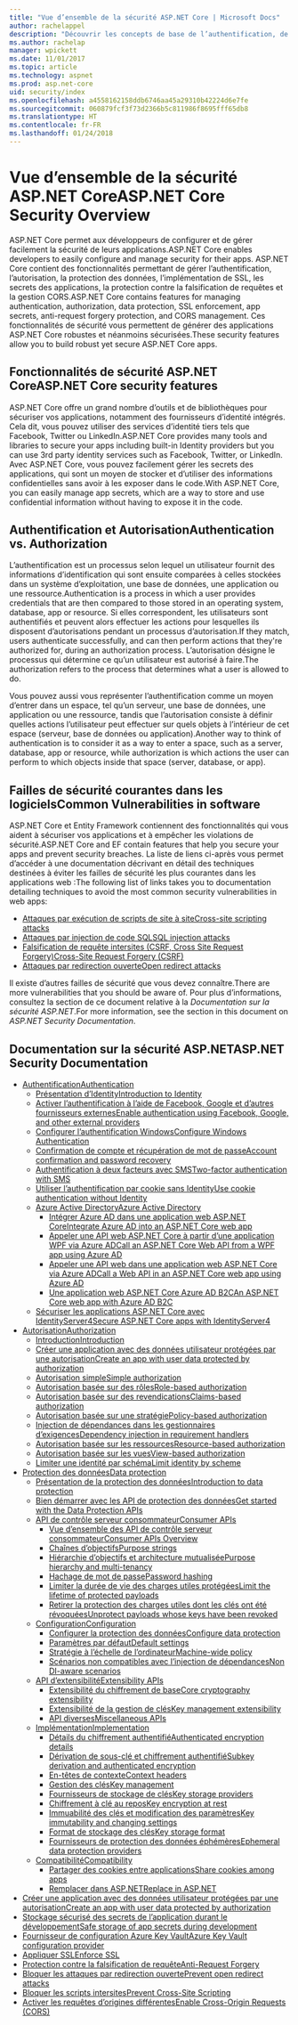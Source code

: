 ```yaml
---
title: "Vue d’ensemble de la sécurité ASP.NET Core | Microsoft Docs"
author: rachelappel
description: "Découvrir les concepts de base de l’authentification, de l’autorisation et de la sécurité dans ASP.NET Core"
ms.author: rachelap
manager: wpickett
ms.date: 11/01/2017
ms.topic: article
ms.technology: aspnet
ms.prod: asp.net-core
uid: security/index
ms.openlocfilehash: a4558162158ddb6746aa45a29310b42224d6e7fe
ms.sourcegitcommit: 060879fcf3f73d2366b5c811986f8695fff65db8
ms.translationtype: HT
ms.contentlocale: fr-FR
ms.lasthandoff: 01/24/2018
---
```

# <a name="aspnet-core-security-overview"></a><span data-ttu-id="de5bf-103">Vue d’ensemble de la sécurité ASP.NET Core</span><span class="sxs-lookup"><span data-stu-id="de5bf-103">ASP.NET Core Security Overview</span></span>

<span data-ttu-id="de5bf-104">ASP.NET Core permet aux développeurs de configurer et de gérer facilement la sécurité de leurs applications.</span><span class="sxs-lookup"><span data-stu-id="de5bf-104">ASP.NET Core enables developers to easily configure and manage security for their apps.</span></span> <span data-ttu-id="de5bf-105">ASP.NET Core contient des fonctionnalités permettant de gérer l’authentification, l’autorisation, la protection des données, l’implémentation de SSL, les secrets des applications, la protection contre la falsification de requêtes et la gestion CORS.</span><span class="sxs-lookup"><span data-stu-id="de5bf-105">ASP.NET Core contains features for managing authentication, authorization, data protection, SSL enforcement, app secrets, anti-request forgery protection, and CORS management.</span></span> <span data-ttu-id="de5bf-106">Ces fonctionnalités de sécurité vous permettent de générer des applications ASP.NET Core robustes et néanmoins sécurisées.</span><span class="sxs-lookup"><span data-stu-id="de5bf-106">These security features allow you to build robust yet secure ASP.NET Core apps.</span></span> 

## <a name="aspnet-core-security-features"></a><span data-ttu-id="de5bf-107">Fonctionnalités de sécurité ASP.NET Core</span><span class="sxs-lookup"><span data-stu-id="de5bf-107">ASP.NET Core security features</span></span>

<span data-ttu-id="de5bf-108">ASP.NET Core offre un grand nombre d’outils et de bibliothèques pour sécuriser vos applications, notamment des fournisseurs d’identité intégrés. Cela dit, vous pouvez utiliser des services d’identité tiers tels que Facebook, Twitter ou LinkedIn.</span><span class="sxs-lookup"><span data-stu-id="de5bf-108">ASP.NET Core provides many tools and libraries to secure your apps including built-in Identity providers but you can use 3rd party identity services such as Facebook, Twitter, or LinkedIn.</span></span> <span data-ttu-id="de5bf-109">Avec ASP.NET Core, vous pouvez facilement gérer les secrets des applications, qui sont un moyen de stocker et d’utiliser des informations confidentielles sans avoir à les exposer dans le code.</span><span class="sxs-lookup"><span data-stu-id="de5bf-109">With ASP.NET Core, you can easily manage app secrets, which are a way to store and use confidential information without having to expose it in the code.</span></span> 

## <a name="authentication-vs-authorization"></a><span data-ttu-id="de5bf-110">Authentification et Autorisation</span><span class="sxs-lookup"><span data-stu-id="de5bf-110">Authentication vs. Authorization</span></span>

<span data-ttu-id="de5bf-111">L’authentification est un processus selon lequel un utilisateur fournit des informations d’identification qui sont ensuite comparées à celles stockées dans un système d’exploitation, une base de données, une application ou une ressource.</span><span class="sxs-lookup"><span data-stu-id="de5bf-111">Authentication is a process in which a user provides credentials that are then compared to those stored in an operating system, database, app or resource.</span></span> <span data-ttu-id="de5bf-112">Si elles correspondent, les utilisateurs sont authentifiés et peuvent alors effectuer les actions pour lesquelles ils disposent d’autorisations pendant un processus d’autorisation.</span><span class="sxs-lookup"><span data-stu-id="de5bf-112">If they match, users authenticate successfully, and can then perform actions that they're authorized for, during an authorization process.</span></span> <span data-ttu-id="de5bf-113">L’autorisation désigne le processus qui détermine ce qu’un utilisateur est autorisé à faire.</span><span class="sxs-lookup"><span data-stu-id="de5bf-113">The authorization refers to the process that determines what a user is allowed to do.</span></span> 

<span data-ttu-id="de5bf-114">Vous pouvez aussi vous représenter l’authentification comme un moyen d’entrer dans un espace, tel qu’un serveur, une base de données, une application ou une ressource, tandis que l’autorisation consiste à définir quelles actions l’utilisateur peut effectuer sur quels objets à l’intérieur de cet espace (serveur, base de données ou application).</span><span class="sxs-lookup"><span data-stu-id="de5bf-114">Another way to think of authentication is to consider it as a way to enter a space, such as a server, database, app or resource, while authorization is which actions the user can perform to which objects inside that space (server, database, or app).</span></span>

## <a name="common-vulnerabilities-in-software"></a><span data-ttu-id="de5bf-115">Failles de sécurité courantes dans les logiciels</span><span class="sxs-lookup"><span data-stu-id="de5bf-115">Common Vulnerabilities in software</span></span>

<span data-ttu-id="de5bf-116">ASP.NET Core et Entity Framework contiennent des fonctionnalités qui vous aident à sécuriser vos applications et à empêcher les violations de sécurité.</span><span class="sxs-lookup"><span data-stu-id="de5bf-116">ASP.NET Core and EF contain features that help you secure your apps and prevent security breaches.</span></span> <span data-ttu-id="de5bf-117">La liste de liens ci-après vous permet d’accéder à une documentation décrivant en détail des techniques destinées à éviter les failles de sécurité les plus courantes dans les applications web :</span><span class="sxs-lookup"><span data-stu-id="de5bf-117">The following list of links takes you to documentation detailing techniques to avoid the most common security vulnerabilities in web apps:</span></span>

* [<span data-ttu-id="de5bf-118">Attaques par exécution de scripts de site à site</span><span class="sxs-lookup"><span data-stu-id="de5bf-118">Cross-site scripting attacks</span></span>](https://docs.microsoft.com/aspnet/core/security/cross-site-scripting)
* [<span data-ttu-id="de5bf-119">Attaques par injection de code SQL</span><span class="sxs-lookup"><span data-stu-id="de5bf-119">SQL injection attacks</span></span>](https://docs.microsoft.com/ef/core/querying/raw-sql)
* [<span data-ttu-id="de5bf-120">Falsification de requête intersites (CSRF, Cross Site Request Forgery)</span><span class="sxs-lookup"><span data-stu-id="de5bf-120">Cross-Site Request Forgery (CSRF)</span></span>](https://docs.microsoft.com/aspnet/core/security/anti-request-forgery)
* [<span data-ttu-id="de5bf-121">Attaques par redirection ouverte</span><span class="sxs-lookup"><span data-stu-id="de5bf-121">Open redirect attacks</span></span>](https://docs.microsoft.com/aspnet/core/security/preventing-open-redirects)

<span data-ttu-id="de5bf-122">Il existe d’autres failles de sécurité que vous devez connaître.</span><span class="sxs-lookup"><span data-stu-id="de5bf-122">There are more vulnerabilities that you should be aware of.</span></span> <span data-ttu-id="de5bf-123">Pour plus d’informations, consultez la section de ce document relative à la *Documentation sur la sécurité ASP.NET*.</span><span class="sxs-lookup"><span data-stu-id="de5bf-123">For more information, see the section in this document on *ASP.NET Security Documentation*.</span></span> 

## <a name="aspnet-security-documentation"></a><span data-ttu-id="de5bf-124">Documentation sur la sécurité ASP.NET</span><span class="sxs-lookup"><span data-stu-id="de5bf-124">ASP.NET Security Documentation</span></span>

*   [<span data-ttu-id="de5bf-125">Authentification</span><span class="sxs-lookup"><span data-stu-id="de5bf-125">Authentication</span></span>](authentication/index.md)
    *   [<span data-ttu-id="de5bf-126">Présentation d’Identity</span><span class="sxs-lookup"><span data-stu-id="de5bf-126">Introduction to Identity</span></span>](authentication/identity.md)
    *   [<span data-ttu-id="de5bf-127">Activer l’authentification à l’aide de Facebook, Google et d’autres fournisseurs externes</span><span class="sxs-lookup"><span data-stu-id="de5bf-127">Enable authentication using Facebook, Google, and other external providers</span></span>](authentication/social/index.md)
    * [<span data-ttu-id="de5bf-128">Configurer l’authentification Windows</span><span class="sxs-lookup"><span data-stu-id="de5bf-128">Configure Windows Authentication</span></span>](authentication/windowsauth.md)
    *   [<span data-ttu-id="de5bf-129">Confirmation de compte et récupération de mot de passe</span><span class="sxs-lookup"><span data-stu-id="de5bf-129">Account confirmation and password recovery</span></span>](authentication/accconfirm.md)
    *   [<span data-ttu-id="de5bf-130">Authentification à deux facteurs avec SMS</span><span class="sxs-lookup"><span data-stu-id="de5bf-130">Two-factor authentication with SMS</span></span>](authentication/2fa.md) 
    *   [<span data-ttu-id="de5bf-131">Utiliser l’authentification par cookie sans Identity</span><span class="sxs-lookup"><span data-stu-id="de5bf-131">Use cookie authentication without Identity</span></span>](authentication/cookie.md)
    *   [<span data-ttu-id="de5bf-132">Azure Active Directory</span><span class="sxs-lookup"><span data-stu-id="de5bf-132">Azure Active Directory</span></span>](authentication/azure-active-directory/index.md)
        *   [<span data-ttu-id="de5bf-133">Intégrer Azure AD dans une application web ASP.NET Core</span><span class="sxs-lookup"><span data-stu-id="de5bf-133">Integrate Azure AD into an ASP.NET Core web app</span></span>](https://azure.microsoft.com/documentation/samples/active-directory-dotnet-webapp-openidconnect-aspnetcore/)
        *   [<span data-ttu-id="de5bf-134">Appeler une API web ASP.NET Core à partir d’une application WPF via Azure AD</span><span class="sxs-lookup"><span data-stu-id="de5bf-134">Call an ASP.NET Core Web API from a WPF app using Azure AD</span></span>](https://azure.microsoft.com/documentation/samples/active-directory-dotnet-native-aspnetcore/)
        *   [<span data-ttu-id="de5bf-135">Appeler une API web dans une application web ASP.NET Core via Azure AD</span><span class="sxs-lookup"><span data-stu-id="de5bf-135">Call a Web API in an ASP.NET Core web app using Azure AD</span></span>](https://azure.microsoft.com/documentation/samples/active-directory-dotnet-webapp-webapi-openidconnect-aspnetcore/)
        *   [<span data-ttu-id="de5bf-136">Une application web ASP.NET Core Azure AD B2C</span><span class="sxs-lookup"><span data-stu-id="de5bf-136">An ASP.NET Core web app with Azure AD B2C</span></span>](https://azure.microsoft.com/resources/samples/active-directory-b2c-dotnetcore-webapp/)
    *   [<span data-ttu-id="de5bf-137">Sécuriser les applications ASP.NET Core avec IdentityServer4</span><span class="sxs-lookup"><span data-stu-id="de5bf-137">Secure ASP.NET Core apps with IdentityServer4</span></span>](https://identityserver4.readthedocs.io)
*   [<span data-ttu-id="de5bf-138">Autorisation</span><span class="sxs-lookup"><span data-stu-id="de5bf-138">Authorization</span></span>](authorization/index.md)
    *   [<span data-ttu-id="de5bf-139">Introduction</span><span class="sxs-lookup"><span data-stu-id="de5bf-139">Introduction</span></span>](authorization/introduction.md)
    *   [<span data-ttu-id="de5bf-140">Créer une application avec des données utilisateur protégées par une autorisation</span><span class="sxs-lookup"><span data-stu-id="de5bf-140">Create an app with user data protected by authorization</span></span>](xref:security/authorization/secure-data)
    *   [<span data-ttu-id="de5bf-141">Autorisation simple</span><span class="sxs-lookup"><span data-stu-id="de5bf-141">Simple authorization</span></span>](authorization/simple.md)
    *   [<span data-ttu-id="de5bf-142">Autorisation basée sur des rôles</span><span class="sxs-lookup"><span data-stu-id="de5bf-142">Role-based authorization</span></span>](authorization/roles.md)
    *   [<span data-ttu-id="de5bf-143">Autorisation basée sur des revendications</span><span class="sxs-lookup"><span data-stu-id="de5bf-143">Claims-based authorization</span></span>](authorization/claims.md)
    *   [<span data-ttu-id="de5bf-144">Autorisation basée sur une stratégie</span><span class="sxs-lookup"><span data-stu-id="de5bf-144">Policy-based authorization</span></span>](authorization/policies.md)
    *   [<span data-ttu-id="de5bf-145">Injection de dépendances dans les gestionnaires d’exigences</span><span class="sxs-lookup"><span data-stu-id="de5bf-145">Dependency injection in requirement handlers</span></span>](authorization/dependencyinjection.md)
    *   [<span data-ttu-id="de5bf-146">Autorisation basée sur les ressources</span><span class="sxs-lookup"><span data-stu-id="de5bf-146">Resource-based authorization</span></span>](authorization/resourcebased.md)
    *   [<span data-ttu-id="de5bf-147">Autorisation basée sur les vues</span><span class="sxs-lookup"><span data-stu-id="de5bf-147">View-based authorization</span></span>](authorization/views.md)
    *   [<span data-ttu-id="de5bf-148">Limiter une identité par schéma</span><span class="sxs-lookup"><span data-stu-id="de5bf-148">Limit identity by scheme</span></span>](authorization/limitingidentitybyscheme.md)
*   [<span data-ttu-id="de5bf-149">Protection des données</span><span class="sxs-lookup"><span data-stu-id="de5bf-149">Data protection</span></span>](data-protection/index.md)
    *   [<span data-ttu-id="de5bf-150">Présentation de la protection des données</span><span class="sxs-lookup"><span data-stu-id="de5bf-150">Introduction to data protection</span></span>](data-protection/introduction.md)
    *   [<span data-ttu-id="de5bf-151">Bien démarrer avec les API de protection des données</span><span class="sxs-lookup"><span data-stu-id="de5bf-151">Get started with the Data Protection APIs</span></span>](data-protection/using-data-protection.md)
    *   [<span data-ttu-id="de5bf-152">API de contrôle serveur consommateur</span><span class="sxs-lookup"><span data-stu-id="de5bf-152">Consumer APIs</span></span>](data-protection/consumer-apis/index.md)
        *   [<span data-ttu-id="de5bf-153">Vue d’ensemble des API de contrôle serveur consommateur</span><span class="sxs-lookup"><span data-stu-id="de5bf-153">Consumer APIs Overview</span></span>](data-protection/consumer-apis/overview.md)
        *   [<span data-ttu-id="de5bf-154">Chaînes d’objectifs</span><span class="sxs-lookup"><span data-stu-id="de5bf-154">Purpose strings</span></span>](data-protection/consumer-apis/purpose-strings.md)
        *   [<span data-ttu-id="de5bf-155">Hiérarchie d’objectifs et architecture mutualisée</span><span class="sxs-lookup"><span data-stu-id="de5bf-155">Purpose hierarchy and multi-tenancy</span></span>](data-protection/consumer-apis/purpose-strings-multitenancy.md)
        *   [<span data-ttu-id="de5bf-156">Hachage de mot de passe</span><span class="sxs-lookup"><span data-stu-id="de5bf-156">Password hashing</span></span>](data-protection/consumer-apis/password-hashing.md)
        *   [<span data-ttu-id="de5bf-157">Limiter la durée de vie des charges utiles protégées</span><span class="sxs-lookup"><span data-stu-id="de5bf-157">Limit the lifetime of protected payloads</span></span>](data-protection/consumer-apis/limited-lifetime-payloads.md)
        *   [<span data-ttu-id="de5bf-158">Retirer la protection des charges utiles dont les clés ont été révoquées</span><span class="sxs-lookup"><span data-stu-id="de5bf-158">Unprotect payloads whose keys have been revoked</span></span>](data-protection/consumer-apis/dangerous-unprotect.md)
    *   [<span data-ttu-id="de5bf-159">Configuration</span><span class="sxs-lookup"><span data-stu-id="de5bf-159">Configuration</span></span>](data-protection/configuration/index.md)
        *   [<span data-ttu-id="de5bf-160">Configurer la protection des données</span><span class="sxs-lookup"><span data-stu-id="de5bf-160">Configure data protection</span></span>](data-protection/configuration/overview.md)
        *   [<span data-ttu-id="de5bf-161">Paramètres par défaut</span><span class="sxs-lookup"><span data-stu-id="de5bf-161">Default settings</span></span>](data-protection/configuration/default-settings.md)
        *   [<span data-ttu-id="de5bf-162">Stratégie à l’échelle de l’ordinateur</span><span class="sxs-lookup"><span data-stu-id="de5bf-162">Machine-wide policy</span></span>](data-protection/configuration/machine-wide-policy.md)
        *   [<span data-ttu-id="de5bf-163">Scénarios non compatibles avec l’injection de dépendances</span><span class="sxs-lookup"><span data-stu-id="de5bf-163">Non DI-aware scenarios</span></span>](data-protection/configuration/non-di-scenarios.md)
    *   [<span data-ttu-id="de5bf-164">API d’extensibilité</span><span class="sxs-lookup"><span data-stu-id="de5bf-164">Extensibility APIs</span></span>](data-protection/extensibility/index.md)
        *   [<span data-ttu-id="de5bf-165">Extensibilité du chiffrement de base</span><span class="sxs-lookup"><span data-stu-id="de5bf-165">Core cryptography extensibility</span></span>](data-protection/extensibility/core-crypto.md)
        *   [<span data-ttu-id="de5bf-166">Extensibilité de la gestion de clés</span><span class="sxs-lookup"><span data-stu-id="de5bf-166">Key management extensibility</span></span>](data-protection/extensibility/key-management.md)
        *   [<span data-ttu-id="de5bf-167">API diverses</span><span class="sxs-lookup"><span data-stu-id="de5bf-167">Miscellaneous APIs</span></span>](data-protection/extensibility/misc-apis.md)
    *   [<span data-ttu-id="de5bf-168">Implémentation</span><span class="sxs-lookup"><span data-stu-id="de5bf-168">Implementation</span></span>](data-protection/implementation/index.md)
        *   [<span data-ttu-id="de5bf-169">Détails du chiffrement authentifié</span><span class="sxs-lookup"><span data-stu-id="de5bf-169">Authenticated encryption details</span></span>](data-protection/implementation/authenticated-encryption-details.md)
        *   [<span data-ttu-id="de5bf-170">Dérivation de sous-clé et chiffrement authentifié</span><span class="sxs-lookup"><span data-stu-id="de5bf-170">Subkey derivation and authenticated encryption</span></span>](data-protection/implementation/subkeyderivation.md)
        *   [<span data-ttu-id="de5bf-171">En-têtes de contexte</span><span class="sxs-lookup"><span data-stu-id="de5bf-171">Context headers</span></span>](data-protection/implementation/context-headers.md)
        *   [<span data-ttu-id="de5bf-172">Gestion des clés</span><span class="sxs-lookup"><span data-stu-id="de5bf-172">Key management</span></span>](data-protection/implementation/key-management.md)
        *   [<span data-ttu-id="de5bf-173">Fournisseurs de stockage de clés</span><span class="sxs-lookup"><span data-stu-id="de5bf-173">Key storage providers</span></span>](data-protection/implementation/key-storage-providers.md)
        *   [<span data-ttu-id="de5bf-174">Chiffrement à clé au repos</span><span class="sxs-lookup"><span data-stu-id="de5bf-174">Key encryption at rest</span></span>](data-protection/implementation/key-encryption-at-rest.md)
        *   [<span data-ttu-id="de5bf-175">Immuabilité des clés et modification des paramètres</span><span class="sxs-lookup"><span data-stu-id="de5bf-175">Key immutability and changing settings</span></span>](data-protection/implementation/key-immutability.md)
        *   [<span data-ttu-id="de5bf-176">Format de stockage des clés</span><span class="sxs-lookup"><span data-stu-id="de5bf-176">Key storage format</span></span>](data-protection/implementation/key-storage-format.md)
        *   [<span data-ttu-id="de5bf-177">Fournisseurs de protection des données éphémères</span><span class="sxs-lookup"><span data-stu-id="de5bf-177">Ephemeral data protection providers</span></span>](data-protection/implementation/key-storage-ephemeral.md)
    *   [<span data-ttu-id="de5bf-178">Compatibilité</span><span class="sxs-lookup"><span data-stu-id="de5bf-178">Compatibility</span></span>](data-protection/compatibility/index.md)
        *   [<span data-ttu-id="de5bf-179">Partager des cookies entre applications</span><span class="sxs-lookup"><span data-stu-id="de5bf-179">Share cookies among apps</span></span>](data-protection/compatibility/cookie-sharing.md)
        *   [<span data-ttu-id="de5bf-180">Remplacer <machineKey> dans ASP.NET</span><span class="sxs-lookup"><span data-stu-id="de5bf-180">Replace <machineKey> in ASP.NET</span></span>](data-protection/compatibility/replacing-machinekey.md)
*   [<span data-ttu-id="de5bf-181">Créer une application avec des données utilisateur protégées par une autorisation</span><span class="sxs-lookup"><span data-stu-id="de5bf-181">Create an app with user data protected by authorization</span></span>](xref:security/authorization/secure-data)
*   [<span data-ttu-id="de5bf-182">Stockage sécurisé des secrets de l’application durant le développement</span><span class="sxs-lookup"><span data-stu-id="de5bf-182">Safe storage of app secrets during development</span></span>](app-secrets.md)
*   [<span data-ttu-id="de5bf-183">Fournisseur de configuration Azure Key Vault</span><span class="sxs-lookup"><span data-stu-id="de5bf-183">Azure Key Vault configuration provider</span></span>](key-vault-configuration.md)
*   [<span data-ttu-id="de5bf-184">Appliquer SSL</span><span class="sxs-lookup"><span data-stu-id="de5bf-184">Enforce SSL</span></span>](enforcing-ssl.md)
*   [<span data-ttu-id="de5bf-185">Protection contre la falsification de requête</span><span class="sxs-lookup"><span data-stu-id="de5bf-185">Anti-Request Forgery</span></span>](anti-request-forgery.md)
*   [<span data-ttu-id="de5bf-186">Bloquer les attaques par redirection ouverte</span><span class="sxs-lookup"><span data-stu-id="de5bf-186">Prevent open redirect attacks</span></span>](preventing-open-redirects.md)
*   [<span data-ttu-id="de5bf-187">Bloquer les scripts intersites</span><span class="sxs-lookup"><span data-stu-id="de5bf-187">Prevent Cross-Site Scripting</span></span>](cross-site-scripting.md)
*   [<span data-ttu-id="de5bf-188">Activer les requêtes d’origines différentes</span><span class="sxs-lookup"><span data-stu-id="de5bf-188">Enable Cross-Origin Requests (CORS)</span></span>](cors.md)

